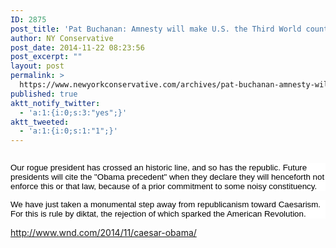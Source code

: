 ```yaml
---
ID: 2875
post_title: 'Pat Buchanan: Amnesty will make U.S. the Third World country of BHO&#8217;s dreams'
author: NY Conservative
post_date: 2014-11-22 08:23:56
post_excerpt: ""
layout: post
permalink: >
  https://www.newyorkconservative.com/archives/pat-buchanan-amnesty-will-make-u-s-the-third-world-country-of-bhos-dreams/
published: true
aktt_notify_twitter:
  - 'a:1:{i:0;s:3:"yes";}'
aktt_tweeted:
  - 'a:1:{i:0;s:1:"1";}'
---
```

<p><img src="http://www.newyorkconservative.com/wp-content/uploads/2014/11/112214_1323_PatBuchanan1.png" alt="" />
	</p><p style="background: white"><span style="color:black;font-family:Arial;font-size:10pt">Our rogue president has crossed an historic line, and so has the republic. Future presidents will cite the "Obama precedent" when they declare they will henceforth not enforce this or that law, because of a prior commitment to some noisy constituency.
</span></p><p style="background: white"><span style="color:black;font-family:Arial;font-size:10pt">We have just taken a monumental step away from republicanism toward Caesarism. For this is rule by diktat, the rejection of which sparked the American Revolution.
</span></p><p><a href="http://www.wnd.com/2014/11/caesar-obama/">http://www.wnd.com/2014/11/caesar-obama/</a>
	</p>